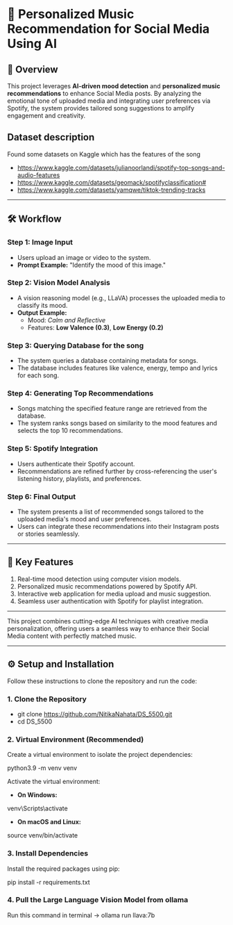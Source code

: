 # 🎵 Personalized Music Recommendation for Social Media Using AI

## 📌 Overview  
This project leverages **AI-driven mood detection** and **personalized music recommendations** to enhance Social Media posts. By analyzing the emotional tone of uploaded media and integrating user preferences via Spotify, the system provides tailored song suggestions to amplify engagement and creativity.


## Dataset description
Found some datasets on Kaggle which has the features of the song
- https://www.kaggle.com/datasets/julianoorlandi/spotify-top-songs-and-audio-features
- https://www.kaggle.com/datasets/geomack/spotifyclassification#
- https://www.kaggle.com/datasets/yamqwe/tiktok-trending-tracks


---

## 🛠️ Workflow  

### **Step 1: Image Input**
- Users upload an image or video to the system.
- **Prompt Example:** "Identify the mood of this image."

### **Step 2: Vision Model Analysis**
- A vision reasoning model (e.g., LLaVA) processes the uploaded media to classify its mood.
- **Output Example:**  
  - Mood: *Calm and Reflective*  
  - Features: **Low Valence (0.3)**, **Low Energy (0.2)**  

### **Step 3: Querying Database for the song**
- The system queries a database containing metadata for songs.  
- The database includes features like valence, energy, tempo and lyrics for each song.

### **Step 4: Generating Top Recommendations**
- Songs matching the specified feature range are retrieved from the database.  
- The system ranks songs based on similarity to the mood features and selects the top 10 recommendations.

### **Step 5: Spotify Integration**
- Users authenticate their Spotify account.  
- Recommendations are refined further by cross-referencing the user's listening history, playlists, and preferences.

### **Step 6: Final Output**
- The system presents a list of recommended songs tailored to the uploaded media's mood and user preferences.  
- Users can integrate these recommendations into their Instagram posts or stories seamlessly.

---

## 🚀 Key Features
1. Real-time mood detection using computer vision models.
2. Personalized music recommendations powered by Spotify API.
3. Interactive web application for media upload and music suggestion.
4. Seamless user authentication with Spotify for playlist integration.

---

This project combines cutting-edge AI techniques with creative media personalization, offering users a seamless way to enhance their Social Media content with perfectly matched music.

---

## ⚙️ Setup and Installation

Follow these instructions to clone the repository and run the code:

### 1. Clone the Repository

- git clone https://github.com/NitikaNahata/DS_5500.git
- cd DS_5500

### 2. Virtual Environment (Recommended)

Create a virtual environment to isolate the project dependencies:

python3.9 -m venv venv

Activate the virtual environment:

- **On Windows:**

venv\Scripts\activate

- **On macOS and Linux:**

source venv/bin/activate

### 3. Install Dependencies

Install the required packages using pip:

pip install -r requirements.txt

### 4. Pull the Large Language Vision Model from ollama
Run this command in terminal -> ollama run llava:7b


